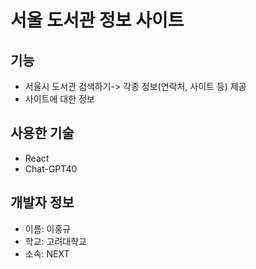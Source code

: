 # 서울 도서관 정보 사이트
## 기능
* 서울시 도서관 검색하기-> 각종 정보(연락처, 사이트 등) 제공
* 사이트에 대한 정보
## 사용한 기술
* React
* Chat-GPT40
## 개발자 정보
* 이름: 이홍규
* 학교: 고려대학교
* 소속: NEXT
